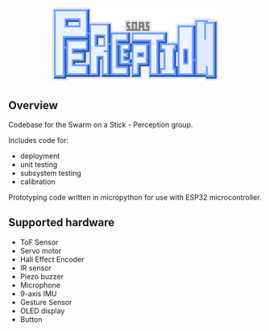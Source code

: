 
<h1 align="center">
<img src="logo/perpection.png" width="330">
</h1>

Overview
-----------------------------

Codebase for the Swarm on a Stick - Perception group.

Includes code for:

- deployment 
- unit testing 
- subsystem testing
- calibration

Prototyping code written in micropython for use with ESP32 microcontroller.

Supported hardware
------------------
- ToF Sensor
- Servo motor
- Hall Effect Encoder
- IR sensor
- Piezo buzzer
- Microphone
- 9-axis IMU
- Gesture Sensor
- OLED display
- Button